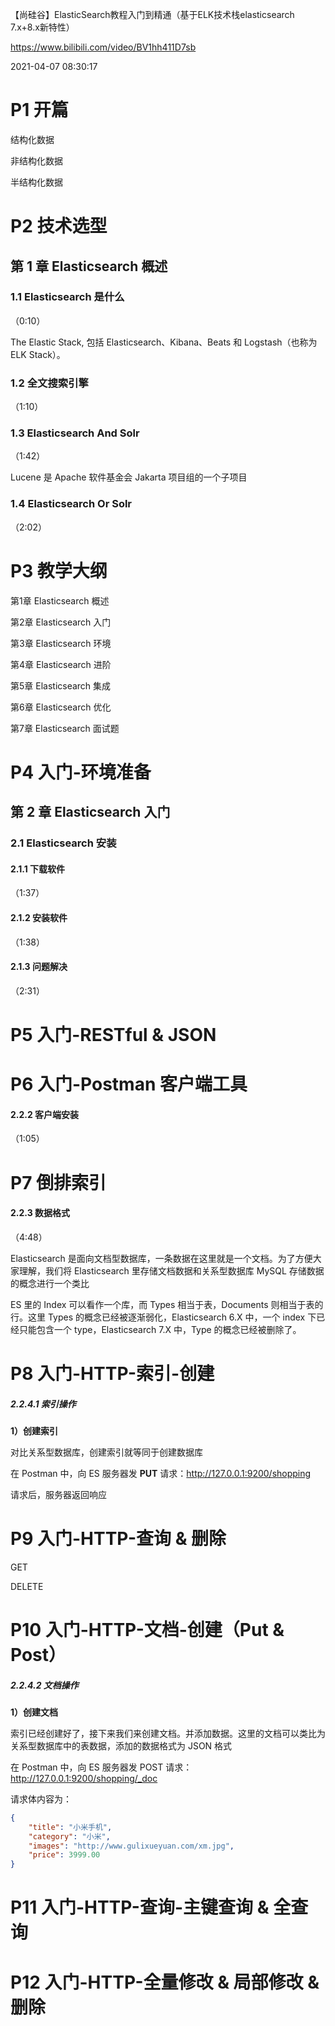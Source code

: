 【尚硅谷】ElasticSearch教程入门到精通（基于ELK技术栈elasticsearch 7.x+8.x新特性）

https://www.bilibili.com/video/BV1hh411D7sb

2021-04-07 08:30:17

# P1 开篇

结构化数据

非结构化数据

半结构化数据

# P2 技术选型

## 第 1 章 Elasticsearch 概述

### 1.1 Elasticsearch 是什么

（0:10）

The Elastic Stack, 包括 Elasticsearch、Kibana、Beats 和 Logstash（也称为 ELK Stack）。

### 1.2 全文搜索引擎

（1:10）

### 1.3 Elasticsearch And Solr

（1:42）

Lucene 是 Apache 软件基金会 Jakarta 项目组的一个子项目

### 1.4 Elasticsearch Or Solr

（2:02）

# P3 教学大纲

第1章 Elasticsearch 概述

第2章 Elasticsearch 入门

第3章 Elasticsearch 环境

第4章 Elasticsearch 进阶

第5章 Elasticsearch 集成

第6章 Elasticsearch 优化

第7章 Elasticsearch 面试题

# P4 入门-环境准备

## 第 2 章 Elasticsearch 入门

### 2.1  Elasticsearch 安装

#### 2.1.1 下载软件

（1:37）

#### 2.1.2 安装软件

（1:38）

#### 2.1.3 问题解决

（2:31）

# P5 入门-RESTful & JSON

# P6 入门-Postman 客户端工具

#### 2.2.2 客户端安装

（1:05）

# P7 倒排索引

#### 2.2.3 数据格式

（4:48）

Elasticsearch 是面向文档型数据库，一条数据在这里就是一个文档。为了方便大家理解，我们将 Elasticsearch 里存储文档数据和关系型数据库 MySQL 存储数据的概念进行一个类比

ES 里的 Index 可以看作一个库，而 Types 相当于表，Documents 则相当于表的行。这里 Types 的概念已经被逐渐弱化，Elasticsearch 6.X 中，一个 index 下已经只能包含一个 type，Elasticsearch 7.X 中，Type 的概念已经被删除了。

# P8 入门-HTTP-索引-创建

##### 2.2.4.1 索引操作

**1）创建索引**

对比关系型数据库，创建索引就等同于创建数据库

在 Postman 中，向 ES 服务器发 **PUT** 请求：http://127.0.0.1:9200/shopping

请求后，服务器返回响应

# P9 入门-HTTP-查询 & 删除

GET

DELETE

# P10 入门-HTTP-文档-创建（Put & Post）

##### 2.2.4.2 文档操作

**1）创建文档**

索引已经创建好了，接下来我们来创建文档。并添加数据。这里的文档可以类比为关系型数据库中的表数据，添加的数据格式为 JSON 格式

在 Postman 中，向 ES 服务器发 POST 请求：http://127.0.0.1:9200/shopping/_doc

请求体内容为：

```json
{
    "title": "小米手机",
    "category": "小米",
    "images": "http://www.gulixueyuan.com/xm.jpg",
    "price": 3999.00
}
```

# P11 入门-HTTP-查询-主键查询 & 全查询

# P12 入门-HTTP-全量修改 & 局部修改 & 删除